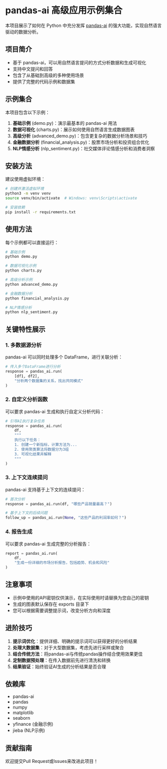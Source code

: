 # pandas-ai 高级应用示例集合

本项目展示了如何在 Python 中充分发挥 [pandas-ai](https://github.com/sinaptik-ai/pandas-ai) 的强大功能，实现自然语言驱动的数据分析。

## 项目简介

- 基于 pandas-ai，可以用自然语言提问的方式分析数据和生成可视化
- 支持中文提问和回答
- 包含了从基础到高级的多种使用场景
- 提供了完整的代码示例和数据集

## 示例集合

本项目包含以下示例：

1. **基础示例** (demo.py)：演示最基本的 pandas-ai 用法
2. **数据可视化** (charts.py)：展示如何使用自然语言生成数据图表
3. **高级分析** (advanced_demo.py)：包含更复杂的数据分析场景和技巧
4. **金融数据分析** (financial_analysis.py)：股票市场分析和投资组合优化
5. **NLP情感分析** (nlp_sentiment.py)：社交媒体评论情感分析和消费者洞察

## 安装方法

建议使用虚拟环境：

```bash
# 创建并激活虚拟环境
python3 -m venv venv
source venv/bin/activate  # Windows: venv\Scripts\activate

# 安装依赖
pip install -r requirements.txt
```

## 使用方法

每个示例都可以直接运行：

```bash
# 基础示例
python demo.py

# 数据可视化示例
python charts.py

# 高级分析示例
python advanced_demo.py

# 金融数据分析
python financial_analysis.py

# NLP情感分析
python nlp_sentiment.py
```

## 关键特性展示

### 1. 多数据源分析

pandas-ai 可以同时处理多个 DataFrame，进行关联分析：

```python
# 传入多个DataFrame进行分析
response = pandas_ai.run(
    [df1, df2],
    "分析两个数据集的关系，找出共同模式"
)
```

### 2. 自定义分析函数

可以要求 pandas-ai 生成和执行自定义分析代码：

```python
# 引导AI执行复杂任务
response = pandas_ai.run(
    df,
    """
    执行以下任务：
    1. 创建一个新指标，计算方法为...
    2. 使用聚类算法将数据分为3组
    3. 可视化结果并解释
    """
)
```

### 3. 上下文连续提问

pandas-ai 支持基于上下文的连续提问：

```python
# 首次分析
response = pandas_ai.run(df, "哪些产品销量最高？")

# 基于上下文的后续问题
follow_up = pandas_ai.run(None, "这些产品的利润率如何？")
```

### 4. 报告生成

可以要求 pandas-ai 生成完整的分析报告：

```python
report = pandas_ai.run(
    df,
    "生成一份详细的市场分析报告，包括趋势、机会和风险"
)
```

## 注意事项

- 示例中使用的API密钥仅供演示，在实际使用时请替换为您自己的密钥
- 生成的图表默认保存在 exports 目录下
- 您可以根据需要调整提示词，改变分析方向和深度

## 进阶技巧

1. **提示词优化**：提供详细、明确的提示词可以获得更好的分析结果
2. **处理大数据集**：对于大型数据集，考虑先进行采样或聚合
3. **结合传统方法**：将pandas-ai与传统pandas操作结合使用效果更佳
4. **定制数据预处理**：在传入数据前先进行清洗和转换
5. **结果验证**：始终验证AI生成的分析结果是否合理

## 依赖库

- pandas-ai
- pandas
- numpy
- matplotlib
- seaborn
- yfinance (金融示例)
- jieba (NLP示例)

## 贡献指南

欢迎提交Pull Request或Issues来改进此项目！
